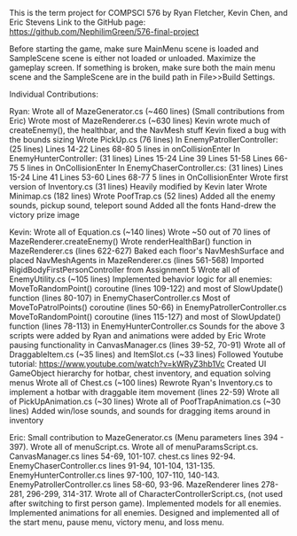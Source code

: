 This is the term project for COMPSCI 576 by Ryan Fletcher, Kevin Chen, and Eric Stevens
Link to the GitHub page: https://github.com/NephilimGreen/576-final-project

Before starting the game, make sure MainMenu scene is loaded and SampleScene scene is either not loaded or unloaded. Maximize the gameplay screen.
If something is broken, make sure both the main menu scene and the SampleScene are in the build path in File>>Build Settings.

Individual Contributions:

Ryan:
    Wrote all of MazeGenerator.cs (~460 lines)
        (Small contributions from Eric)
    Wrote most of MazeRenderer.cs (~630 lines)
        Kevin wrote much of createEnemy(), the healthbar, and the NavMesh stuff
        Kevin fixed a bug with the bounds sizing
    Wrote PickUp.cs (76 lines)
    In EnemyPatrollerController: (25 lines)
        Lines 14-22
        Lines 68-80
        5 lines in onCollisionEnter
    In EnemyHunterController: (31 lines)
        Lines 15-24
        Line 39
        Lines 51-58
        Lines 66-75
        5 lines in OnCollisionEnter
    In EnemyChaserController.cs: (31 lines)
        Lines 15-24
        Line 41
        Lines 53-60
        Lines 68-77
        5 lines in OnCollisionEnter
    Wrote first version of Inventory.cs (31 lines)
        Heavily modified by Kevin later
    Wrote Minimap.cs (182 lines)
    Wrote PoofTrap.cs (52 lines)
    Added all the enemy sounds, pickup sound, teleport sound
    Added all the fonts
    Hand-drew the victory prize image

Kevin:
    Wrote all of Equation.cs (~140 lines)
    Wrote ~50 out of 70 lines of MazeRenderer.createEnemy()
    Wrote renderHealthBar() function in MazeRenderer.cs (lines 622-627)
    Baked each floor's NavMeshSurface and placed NavMeshAgents in MazeRenderer.cs (lines 561-568)
    Imported RigidBodyFirstPersonController from Assignment 5
    Wrote all of EnemyUtility.cs (~105 lines)
    Implemented behavior logic for all enemies:
        MoveToRandomPoint() coroutine (lines 109-122) and most of SlowUpdate() function (lines 80-107) in EnemyChaserController.cs
        Most of MoveToPatrolPoints() coroutine (lines 50-66) in EnemyPatrollerController.cs
        MoveToRandomPoint() coroutine (lines 115-127) and most of SlowUpdate() function (lines 78-113) in EnemyHunterController.cs
        Sounds for the above 3 scripts were added by Ryan and animations were added by Eric
    Wrote pausing functionality in CanvasManager.cs (lines 39-52, 70-91)
    Wrote all of DraggableItem.cs (~35 lines) and ItemSlot.cs (~33 lines)
        Followed Youtube tutorial: https://www.youtube.com/watch?v=kWRyZ3hb1Vc
        Created UI GameObject hierarchy for hotbar, chest inventory, and equation solving menus
    Wrote all of Chest.cs (~100 lines)
    Rewrote Ryan's Inventory.cs to implement a hotbar with draggable item movement (lines 22-59)
    Wrote all of PickUpAnimation.cs (~30 lines)
    Wrote all of PoofTrapAnimation.cs (~30 lines)
    Added win/lose sounds, and sounds for dragging items around in inventory

Eric:
    Small contribution to MazeGenerator.cs (Menu parameters lines 394 - 397).
    Wrote all of menuScript.cs.
    Wrote all of menuParamsScript.cs.
    CanvasManager.cs lines 54-69, 101-107.
    chest.cs lines 92-94.
    EnemyChaserController.cs lines 91-94, 101-104, 131-135.
    EnemyHunterController.cs lines 97-100, 107-110, 140-143.
    EnemyPatrollerController.cs lines 58-60, 93-96.
    MazeRenderer lines 278-281, 296-299, 314-317.
    Wrote all of CharacterControllerScript.cs, (not used after switching to first person game).
    Implemented models for all enemies.
    Implemented animations for all enemies.
    Designed and implemented all of the start menu, pause menu, victory menu, and loss menu.
